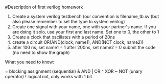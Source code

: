 #Description of first verilog homework



1. Create a system verilog testbench
(our convention is filename_tb.sv  (but also please remember to set the type to system verilog)
2. Create one signal with your name, one with your partner's name.
If you are doing it solo, use your first and last name.
  Set one to 0, the other to 1
3. Create a clock that oscillates with a period of 20ns
4. create a circuit OR(AND(clock, name1), AND(NOT clock, name2))
5. after 100 ns, set name1 = 1
   after 200ns, set name2 = 0
submit the code
(no need to show the graph)


What you need to know:

=    	 blocking assignment (sequential)
&    	 AND
|	 OR
^	 XOR
~	 NOT (unary operator)
!	 logical not, only works with 1 bit
